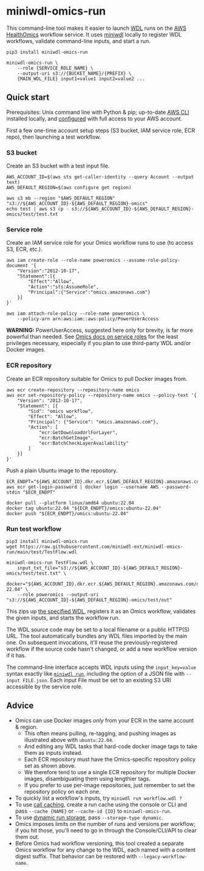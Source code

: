 # miniwdl-omics-run

This command-line tool makes it easier to launch [WDL](https://openwdl.org/) runs on the [AWS HealthOmics](https://docs.aws.amazon.com/omics/latest/dev/workflows.html) workflow service. It uses [miniwdl](https://github.com/chanzuckerberg/miniwdl) locally to register WDL workflows, validate command-line inputs, and start a run.

```
pip3 install miniwdl-omics-run

miniwdl-omics-run \
    --role {SERVICE_ROLE_NAME} \
    --output-uri s3://{BUCKET_NAME}/{PREFIX} \
    {MAIN_WDL_FILE} input1=value1 input2=value2 ...
```

## Quick start

Prerequisites: Unix command line with Python & pip; up-to-date [AWS CLI](https://docs.aws.amazon.com/cli/latest/userguide/getting-started-install.html) installed locally, and [configured](https://docs.aws.amazon.com/cli/latest/userguide/cli-chap-configure.html) with full access to your AWS account.

First a few one-time account setup steps (S3 bucket, IAM service role, ECR repo), then launching a test workflow.

### S3 bucket

Create an S3 bucket with a test input file.

```
AWS_ACCOUNT_ID=$(aws sts get-caller-identity --query Account --output text)
AWS_DEFAULT_REGION=$(aws configure get region)

aws s3 mb --region "$AWS_DEFAULT_REGION" "s3://${AWS_ACCOUNT_ID}-${AWS_DEFAULT_REGION}-omics"
echo test | aws s3 cp - s3://${AWS_ACCOUNT_ID}-${AWS_DEFAULT_REGION}-omics/test/test.txt
```

### Service role

Create an IAM service role for your Omics workflow runs to use (to access S3, ECR, etc.).

```
aws iam create-role --role-name poweromics --assume-role-policy-document '{
    "Version":"2012-10-17",
    "Statement":[{
        "Effect":"Allow",
        "Action":"sts:AssumeRole",
        "Principal":{"Service":"omics.amazonaws.com"}
    }]
}'

aws iam attach-role-policy --role-name poweromics \
    --policy-arn arn:aws:iam::aws:policy/PowerUserAccess
```

**WARNING:** PowerUserAccess, suggested here only for brevity, is far more powerful than needed. See [Omics docs on service roles](https://docs.aws.amazon.com/omics/latest/dev/permissions-service.html) for the least privileges necessary, especially if you plan to use third-party WDL and/or Docker images.

### ECR repository

Create an ECR repository suitable for Omics to pull Docker images from.

```
aws ecr create-repository --repository-name omics
aws ecr set-repository-policy --repository-name omics --policy-text '{
    "Version": "2012-10-17",
    "Statement": [{
        "Sid": "omics workflow",
        "Effect": "Allow",
        "Principal": {"Service": "omics.amazonaws.com"},
        "Action": [
            "ecr:GetDownloadUrlForLayer",
            "ecr:BatchGetImage",
            "ecr:BatchCheckLayerAvailability"
        ]
    }]
}'
```

Push a plain Ubuntu image to the repository.

```
ECR_ENDPT="${AWS_ACCOUNT_ID}.dkr.ecr.${AWS_DEFAULT_REGION}.amazonaws.com"
aws ecr get-login-password | docker login --username AWS --password-stdin "$ECR_ENDPT"

docker pull --platform linux/amd64 ubuntu:22.04
docker tag ubuntu:22.04 "${ECR_ENDPT}/omics:ubuntu-22.04"
docker push "${ECR_ENDPT}/omics:ubuntu-22.04"
```

### Run test workflow

```
pip3 install miniwdl-omics-run
wget https://raw.githubusercontent.com/miniwdl-ext/miniwdl-omics-run/main/test/TestFlow.wdl

miniwdl-omics-run TestFlow.wdl \
    input_txt_file="s3://${AWS_ACCOUNT_ID}-${AWS_DEFAULT_REGION}-omics/test/test.txt" \
    docker="${AWS_ACCOUNT_ID}.dkr.ecr.${AWS_DEFAULT_REGION}.amazonaws.com/omics:ubuntu-22.04" \
    --role poweromics --output-uri "s3://${AWS_ACCOUNT_ID}-${AWS_DEFAULT_REGION}-omics/test/out"
```

This zips up [the specified WDL](https://raw.githubusercontent.com/miniwdl-ext/miniwdl-omics-run/main/test/TestFlow.wdl), registers it as an Omics workflow, validates the given inputs, and starts the workflow run.

The WDL source code may be set to a local filename or a public HTTP(S) URL. The tool automatically bundles any WDL files imported by the main one. On subsequent invocations, it'll reuse the previously-registered workflow if the source code hasn't changed, or add a new workflow version if it has.

The command-line interface accepts WDL inputs using the `input_key=value` syntax exactly like [`miniwdl run`](https://miniwdl.readthedocs.io/en/latest/runner_cli.html), including the option of a JSON file with `--input FILE.json`. Each input File must be set to an existing S3 URI accessible by the service role.

## Advice

- Omics can use Docker images *only* from your ECR in the same account & region.
  - This often means pulling, re-tagging, and pushing images as illustrated above with `ubuntu:22.04`.
  - And editing any WDL tasks that hard-code docker image tags to take them as inputs instead.
  - Each ECR repository must have the Omics-specific repository policy set as shown above.
  - We therefore tend to use a single ECR repository for multiple Docker images, disambiguating them using lengthier tags.
  - If you prefer to use per-image repositories, just remember to set the repository policy on each one.
- To quickly list a workflow's inputs, try `miniwdl run workflow.wdl ?`
- To use [call caching](https://docs.aws.amazon.com/omics/latest/dev/workflows-call-caching.html), create a run cache using the console or CLI and pass `--cache {NAME}` or `--cache-id {ID}` to `miniwdl-omics-run`.
- To use [dynamic run storage](https://docs.aws.amazon.com/omics/latest/dev/workflows-run-types.html), pass `--storage-type dynamic`.
- Omics imposes limits on the number of runs and versions per workflow; if you hit those, you'll need to go in through the Console/CLI/API to clear them out.
- Before Omics had workflow versioning, this tool created a separate Omics workflow for any change to the WDL, each named with a content digest suffix. That behavior can be restored with `--legacy-workflow-name`.
